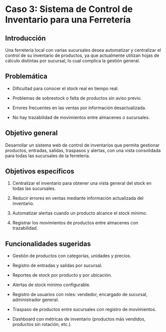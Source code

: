 # Caso 3: Sistema de Control de Inventario para una Ferretería

## Introducción

Una ferretería local con varias sucursales desea automatizar y centralizar el control de su inventario de productos, ya que actualmente utilizan hojas de cálculo distintas por sucursal, lo cual complica la gestión general.

## Problemática

- Dificultad para conocer el stock real en tiempo real.

- Problemas de sobrestock o falta de productos sin aviso previo.

- Errores frecuentes en las ventas por información desactualizada.

- No hay trazabilidad de movimientos entre almacenes o sucursales.

## Objetivo general

Desarrollar un sistema web de control de inventarios que permita gestionar productos, entradas, salidas, traspasos y alertas, con una vista consolidada para todas las sucursales de la ferretería.

## Objetivos específicos

1. Centralizar el inventario para obtener una vista general del stock en todas las sucursales.

2. Reducir errores en ventas mediante información actualizada del inventario.

3. Automatizar alertas cuando un producto alcance el stock mínimo.

4. Registrar los movimientos de productos entre almacenes con trazabilidad.

## Funcionalidades sugeridas

- Gestión de productos con categorías, unidades y precios.

- Registro de entradas y salidas por sucursal.

- Reportes de stock por producto y por ubicación.

- Alertas de stock mínimo configurable.

- Registro de usuarios con roles: vendedor, encargado de sucursal, administrador general.

- Traspaso de productos entre sucursales con registro de movimientos.

- Dashboard con métricas de inventario (productos más vendidos, productos sin rotación, etc.).
